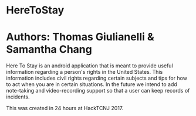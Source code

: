 # HereToStay
# Authors: Thomas Giulianelli & Samantha Chang

Here To Stay is an android application that is meant to provide useful information regarding a person's rights in the United States. 
This information includes civil rights regarding certain subjects and tips for how to act when you are in certain situations.
In the future we intend to add note-taking and video-recording support so that a user can keep records of incidents.

This was created in 24 hours at HackTCNJ 2017.
